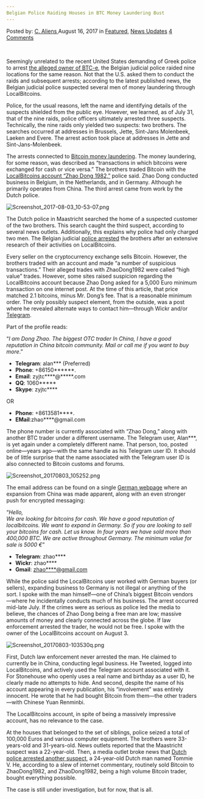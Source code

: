 ```yaml
---
Belgian Police Raiding Houses in BTC Money Laundering Bust
---
```

<article class="post-listing post-21993 post type-post status-publish format-standard has-post-thumbnail hentry  tag-belgian tag-btc tag-bust tag-houses tag-laundering tag-money tag-police tag-raiding">
    <div class="post-inner">
        <span>Posted by: <a href="https://www.deepdotweb.com/author/caliens/" title="">C. Aliens </a></span>
    <span>August 16, 2017</span>
    <span>in <a href="https://www.deepdotweb.com/category/deepdot-news/" rel="category tag">Featured</a>, <a href="https://www.deepdotweb.com/category/news-updates/" rel="category tag">News Updates</a></span>
    <span><a href="https://www.deepdotweb.com/2017/08/16/belgian-police-raiding-houses-btc-money-laundering-bust/#comments">4 Comments</a></span>
    </p>
    <div class="clear"></div>
    <div class="entry">
    <p>&nbsp;</p>
    <p>Seemingly unrelated to the recent United States demanding of Greek police to arrest <a href="https://www.deepdotweb.com/2017/07/28/greek-law-enforcement-arrest-btc-e-founder-laundering-billions-bitcoin/">the alleged owner of BTC-e</a>, the Belgian judicial police raided nine locations for the same reason. Not that the U.S. asked them to conduct the raids and subsequent arrests; according to the latest published news, the Belgian judicial police suspected several men of money laundering through LocalBitcoins.</p>
    <p>Police, for the usual reasons, left the name and identifying details of the suspects shielded from the public eye. However, we learned, as of July 31, that of the nine raids, police officers ultimately arrested three suspects. Technically, the nine raids only yielded two suspects: two brothers. The searches occurred at addresses in Brussels, Jette, Sint-Jans Molenbeek, Laeken and Evere. The arrest action took place at addresses in Jette and Sint-Jans-Molenbeek.</p>
    <p>The arrests connected to <a href="https://www.deepdotweb.com/tag/bitcoin/">Bitcoin money laundering</a>. The money laundering, for some reason, was described as “transactions in which bitcoins were exchanged for cash or vice versa.” The brothers traded Bitcoin with the <a href="http://www.lameuse.be/1899882/article/2017-08-02/blanchiment-sur-le-dark-web-un-policier-bruxellois-sous-mandat-d-arret">LocalBitcoins account “Zhao Dong 1982,”</a> police said. Zhao Dong conducted business in Belgium, in the Netherlands, and in Germany. Although he primarily operates from China. The third arrest came from work by the Dutch police.</p>
    <p><img class="wp-image-22004" src="/imgs/2017/08/screenshot_2017-08-03_10-53-07-png.png" alt="Screenshot_2017-08-03_10-53-07.png" srcset="/imgs/2017/08/screenshot_2017-08-03_10-53-07-png.png 637w, /imgs/2017/08/screenshot_2017-08-03_10-53-07-png-300x196.png 300w" sizes="(max-width: 637px) 100vw, 637px" /></p>
    <p>The Dutch police in Maastricht searched the home of a suspected customer of the two brothers. This search caught the third suspect, according to several news outlets. Additionally, this explains why police had only charged two men. The Belgian judicial <a href="https://www.deepdotweb.com/tag/arrested/">police arrested</a> the brothers after an extensive research of their activities on LocalBitcoins.</p>
    <p>Every seller on the cryptocurrency exchange sells Bitcoin. However, the brothers traded with an account and made “a number of suspicious transactions.” Their alleged trades with ZhaoDong1982 were called “high value” trades. However, some sites raised suspicion regarding the LocalBitcoins account because Zhao Dong asked for a 5,000 Euro minimum transaction on one internet post. At the time of this article, that price matched 2.1 bitcoins, minus Mr. Dong’s fee. That is a reasonable minimum order. The only possibly suspect element, from the outside, was a post where he revealed alternate ways to contact him—through Wickr and/or <a href="https://www.deepdotweb.com/tag/telegram/">Telegram</a>.</p>
    <p>Part of the profile reads:</p>
    <p>“<em>I am Dong Zhao. The biggest OTC trader In China, I have a good reputation in China bitcoin community. Mail or call me if you want to buy more</em>.”</p>
    <ul>
    <li><strong>Telegram</strong>: alan*** (Preferred)</li>
    <li><strong>Phone</strong>: +86150******.</li>
    <li><strong>Email</strong>: zyjtc****@*****.com</li>
    <li><strong>QQ</strong>: 1060*****</li>
    <li><strong>Skype</strong>: zyjtc****</li>
    </ul>
    <p>OR</p>
    <ul>
    <li><strong>Phone</strong>: +8613581****.</li>
    <li><strong>EMail</strong>:zhao****@gmail.com</li>
    </ul>
    <p>The phone number is currently associated with “Zhao Dong,” along with another BTC trader under a different username. The Telegram user, Alan***, is yet again under a completely different name. That person, too, posted online—years ago—with the same handle as his Telegram user ID. It should be of little surprise that the name associated with the Telegram user ID is also connected to Bitcoin customs and forums.</p>
    <p><img class="wp-image-22005" src="/imgs/2017/08/screenshot_20170803_105252-png.png" alt="Screenshot_20170803_105252.png" srcset="/imgs/2017/08/screenshot_20170803_105252-png.png 1366w, /imgs/2017/08/screenshot_20170803_105252-png-300x169.png 300w, /imgs/2017/08/screenshot_20170803_105252-png-1024x576.png 1024w" sizes="(max-width: 1366px) 100vw, 1366px" /></p>
    <p>The email address can be found on a single <a href="http://bitcoin-treff.de/anzeige/frankfurt-am-main-wir-suchen-viel-btc-gegen-bargeld/">German webpage</a> where an expansion from China was made apparent, along with an even stronger push for encrypted messaging:</p>
    <p>“<em>Hello,<br />
    We are looking for bitcoins for cash. We have a good reputation of localbitcoins. We want to expand in Germany. So if you are looking to sell your bitcoins for cash. Let us know. In four years we have sold more than 400,000 BTC. We are active throughout Germany. The minimum value for sale is 5000 €</em>”</p>
    <ul>
    <li><strong>Telegram</strong>: zhao****</li>
    <li><strong>Wickr</strong>: zhao****</li>
    <li><strong>Gmail</strong>: <a href="/cdn-cgi/l/email-protection#a8d2c0c9c782828282e8cfc5c9c1c486cbc7c5">zhao****@gmail.com</a></li>
    </ul>
    <p>While the police said the LocalBitcoins user worked with German buyers (or sellers), expanding business to Germany is not illegal or anything of the sort. I spoke with the man himself—one of China’s biggest Bitcoin vendors—where he incidentally conducts much of his business. The arrest occurred mid-late July. If the crimes were as serious as police led the media to believe, the chances of Zhao Dong being a free man are low; massive amounts of money and clearly connected across the globe. If law enforcement arrested the trader, he would not be free. I spoke with the owner of the LocalBitcoins account on August 3.</p>
    <p><img class="wp-image-22006" src="/imgs/2017/08/screenshot_20170803-103530q-png.png" alt="Screenshot_20170803-103530q.png" srcset="/imgs/2017/08/screenshot_20170803-103530q-png.png 800w, /imgs/2017/08/screenshot_20170803-103530q-png-300x188.png 300w" sizes="(max-width: 800px) 100vw, 800px" /></p>
    <p>First, Dutch law enforcement never arrested the man. He claimed to currently be in China, conducting legal business. He Tweeted, logged into LocalBitcoins, and actively used the Telegram account associated with it. For Stonehouse who openly uses a real name and birthday as a user ID, he clearly made no attempts to hide. And second, despite the name of his account appearing in every publication, his “involvement” was entirely innocent. He wrote that he had bought Bitcoin from them—the other traders—with Chinese Yuan Renminbi.</p>
    <p>The LocalBitcoins account, in spite of being a massively impressive account, has no relevance to the case.</p>
    <p>At the houses that belonged to the set of siblings, police seized a total of 100,000 Euros and various computer equipment. The brothers were 33-years-old and 31-years-old. News outlets reported that the Maastricht suspect was a 22-year-old. Then, a media outlet broke news that <a href="http://nltimes.nl/2017/07/31/dutch-man-arrested-belgian-money-laundering-investigation">Dutch police arrested another suspect</a>, a 24-year-old Dutch man named Tommie V. He, according to a slew of internet commentary, routinely sold Bitcoin to ZhaoDong1982, and ZhaoDong1982, being a high volume Bitcoin trader, bought everything possible.</p>
    <p>The case is still under investigation, but for now, that is all.</p>
    </div>
    <span style="display:none"><a href="https://www.deepdotweb.com/tag/belgian/" rel="tag">belgian</a> <a href="https://www.deepdotweb.com/tag/btc/" rel="tag">btc</a> <a href="https://www.deepdotweb.com/tag/bust/" rel="tag">bust</a> <a href="https://www.deepdotweb.com/tag/houses/" rel="tag">houses</a> <a href="https://www.deepdotweb.com/tag/laundering/" rel="tag">laundering</a> <a href="https://www.deepdotweb.com/tag/money/" rel="tag">money</a> <a href="https://www.deepdotweb.com/tag/police/" rel="tag">police</a> <a href="https://www.deepdotweb.com/tag/raiding/" rel="tag">raiding</a></span> <span style="display:none" class="updated">2017-08-16</span>
    <div style="display:none" class="vcard author" itemprop="author" itemscope itemtype="http://schema.org/Person"><strong class="fn" itemprop="name"><a href="https://www.deepdotweb.com/author/caliens/" title="Posts by C. Aliens" rel="author">C. Aliens</a></strong></div>
    </div>
</article>

